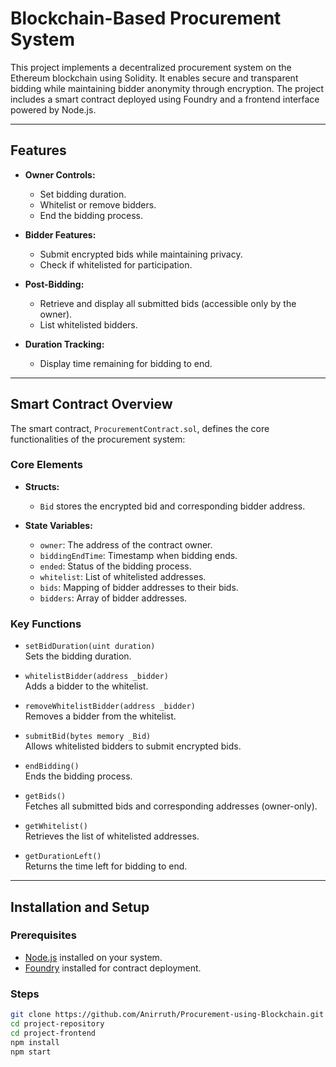# Blockchain-Based Procurement System

This project implements a decentralized procurement system on the Ethereum blockchain using Solidity. It enables secure and transparent bidding while maintaining bidder anonymity through encryption. The project includes a smart contract deployed using Foundry and a frontend interface powered by Node.js.

---

## Features

- **Owner Controls:**
  - Set bidding duration.
  - Whitelist or remove bidders.
  - End the bidding process.

- **Bidder Features:**
  - Submit encrypted bids while maintaining privacy.
  - Check if whitelisted for participation.

- **Post-Bidding:**
  - Retrieve and display all submitted bids (accessible only by the owner).
  - List whitelisted bidders.

- **Duration Tracking:**
  - Display time remaining for bidding to end.

---

## Smart Contract Overview

The smart contract, `ProcurementContract.sol`, defines the core functionalities of the procurement system:

### Core Elements

- **Structs:**
  - `Bid` stores the encrypted bid and corresponding bidder address.

- **State Variables:**
  - `owner`: The address of the contract owner.
  - `biddingEndTime`: Timestamp when bidding ends.
  - `ended`: Status of the bidding process.
  - `whitelist`: List of whitelisted addresses.
  - `bids`: Mapping of bidder addresses to their bids.
  - `bidders`: Array of bidder addresses.

### Key Functions

- `setBidDuration(uint duration)`  
  Sets the bidding duration.

- `whitelistBidder(address _bidder)`  
  Adds a bidder to the whitelist.

- `removeWhitelistBidder(address _bidder)`  
  Removes a bidder from the whitelist.

- `submitBid(bytes memory _Bid)`  
  Allows whitelisted bidders to submit encrypted bids.

- `endBidding()`  
  Ends the bidding process.

- `getBids()`  
  Fetches all submitted bids and corresponding addresses (owner-only).

- `getWhitelist()`  
  Retrieves the list of whitelisted addresses.

- `getDurationLeft()`  
  Returns the time left for bidding to end.

---

## Installation and Setup

### Prerequisites

- [Node.js](https://nodejs.org/) installed on your system.
- [Foundry](https://book.getfoundry.sh/) installed for contract deployment.

### Steps


   ```bash
   git clone https://github.com/Anirruth/Procurement-using-Blockchain.git
   cd project-repository
   cd project-frontend
   npm install
   npm start
   
